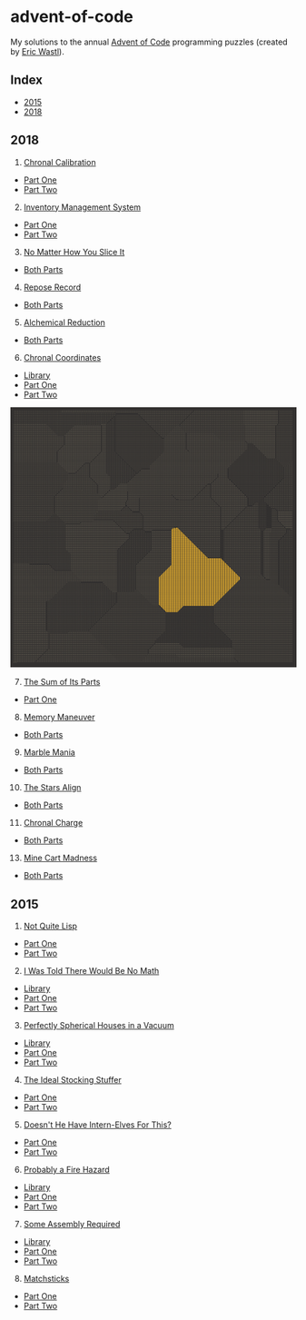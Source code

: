 # advent-of-code

My solutions to the annual [Advent of Code][1] programming puzzles
(created by [Eric Wastl][2]).

## Index

- [2015](#2015)
- [2018](#2018)

## 2018

1. [Chronal Calibration][2018-01]
  - [Part One](./2018/day-01/src/one.rs)
  - [Part Two](./2018/day-01/src/two.rs)

2. [Inventory Management System][2018-02]
  - [Part One](./2018/day-02/src/one.rs)
  - [Part Two](./2018/day-02/src/two.rs)

3. [No Matter How You Slice It][2018-03]
  - [Both Parts](./2018/day-03/src/main.rs)

4. [Repose Record][2018-04]
  - [Both Parts](./2018/day-04/src/main.rs)

5. [Alchemical Reduction][2018-05]
  - [Both Parts](./2018/day-05/src/main.rs)

6. [Chronal Coordinates][2018-06]
  - [Library](./2018/day-06/src/lib.rs)
  - [Part One](./2018/day-06/src/one.rs)
  - [Part Two](./2018/day-06/src/two.rs)

![Screenshot](./2018/day-06/screenshot.png)

7. [The Sum of Its Parts][2018-07]
  - [Part One](./2018/day-07/src/main.rs)

8. [Memory Maneuver][2018-08]
  - [Both Parts](./2018/day-08/src/main.rs)

9. [Marble Mania][2018-09]
  - [Both Parts](./2018/day-09/src/main.rs)

10. [The Stars Align][2018-10]
  - [Both Parts](./2018/day-10/src/main.rs)

11. [Chronal Charge][2018-11]
  - [Both Parts](./2018/day-11/src/main.rs)

13. [Mine Cart Madness][2018-13]
  - [Both Parts](./2018/day-13/src/main.rs)

## 2015

1. [Not Quite Lisp][2015-01]
  - [Part One](./2015/day-01/src/one.rs)
  - [Part Two](./2015/day-01/src/two.rs)

2. [I Was Told There Would Be No Math][2015-02]
  - [Library](./2015/day-02/src/lib.rs)
  - [Part One](./2015/day-02/src/one.rs)
  - [Part Two](./2015/day-02/src/two.rs)

3. [Perfectly Spherical Houses in a Vacuum][2015-03]
  - [Library](./2015/day-03/src/lib.rs)
  - [Part One](./2015/day-03/src/one.rs)
  - [Part Two](./2015/day-03/src/two.rs)

4. [The Ideal Stocking Stuffer][2015-04]
  - [Part One](./2015/day-04/src/main.rs)
  - [Part Two](./2015/day-04/src/main.rs)

5. [Doesn't He Have Intern-Elves For This?][2015-05]
  - [Part One](./2015/day-05/src/one.rs)
  - [Part Two](./2015/day-05/src/two.rs)

6. [Probably a Fire Hazard][2015-06]
  - [Library](./2015/day-06/src/lib.rs)
  - [Part One](./2015/day-06/src/one.rs)
  - [Part Two](./2015/day-06/src/two.rs)

7. [Some Assembly Required][2015-07]
  - [Library](./2015/day-07/src/lib.rs)
  - [Part One](./2015/day-07/src/one.rs)
  - [Part Two](./2015/day-07/src/two.rs)

8. [Matchsticks][2015-08]
  - [Part One](./2015/day-08/src/one.rs)
  - [Part Two](./2015/day-08/src/two.rs)

[1]: https://adventofcode.com/
[2]: https://adventofcode.com/2018/about 

[2018-01]: https://adventofcode.com/2018/day/1
[2018-02]: https://adventofcode.com/2018/day/2
[2018-03]: https://adventofcode.com/2018/day/3
[2018-04]: https://adventofcode.com/2018/day/4
[2018-05]: https://adventofcode.com/2018/day/5
[2018-06]: https://adventofcode.com/2018/day/6
[2018-07]: https://adventofcode.com/2018/day/7
[2018-08]: https://adventofcode.com/2018/day/8
[2018-09]: https://adventofcode.com/2018/day/9
[2018-10]: https://adventofcode.com/2018/day/10
[2018-11]: https://adventofcode.com/2018/day/11
[2018-13]: https://adventofcode.com/2018/day/13

[2015-01]: https://adventofcode.com/2015/day/1
[2015-02]: https://adventofcode.com/2015/day/2
[2015-03]: https://adventofcode.com/2015/day/3
[2015-04]: https://adventofcode.com/2015/day/4
[2015-05]: https://adventofcode.com/2015/day/5
[2015-06]: https://adventofcode.com/2015/day/6
[2015-07]: https://adventofcode.com/2015/day/7
[2015-08]: https://adventofcode.com/2015/day/8
